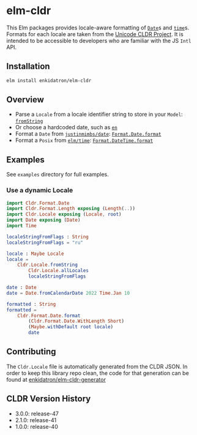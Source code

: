 # elm-cldr

This Elm packages provides locale-aware formatting of [`Date`][datePackage]s and [`time`][timePackage]s. Formats for each locale are taken from the [Unicode CLDR Project][cldr]. It is intended to be accessible to developers who are familiar with the JS `Intl` API.

[datePackage]: https://package.elm-lang.org/packages/justinmimbs/date/latest/Date
[timePackage]: https://package.elm-lang.org/packages/elm/time/latest
[cldr]: https://cldr.unicode.org/index

## Installation

```sh
elm install enkidatron/elm-cldr
```


## Overview
- Parse a `Locale` from a locale identifier string to store in your `Model`: [`fromString`][fromString]
- Or choose a hardcoded date, such as [`en`][en]
- Format a `Date` from [`justinmimbs/date`][datePackage]: [`Format.Date.format`][dateFormat]
- Format a `Posix` from [`elm/time`][timePackage]: [`Format.DateTime.format`][dateTimeFormat]

[fromString]: Cldr-Locale#fromString
[en]: Cldr-Locale#en
[dateFormat]: Cldr-Format-Date#format
[dateTimeFormat]: Cldr-Format-DateTime#format

## Examples

See `examples` directory for full examples.

### Use a dynamic Locale
```elm
import Cldr.Format.Date
import Cldr.Format.Length exposing (Length(..))
import Cldr.Locale exposing (Locale, root)
import Date exposing (Date)
import Time

localeStringFromFlags : String
localeStringFromFlags = "ru"

locale : Maybe Locale
locale =
    Cldr.Locale.fromString
        Cldr.Locale.allLocales
        localeStringFromFlags

date : Date
date = Date.fromCalendarDate 2022 Time.Jan 10

formatted : String
formatted =
    Cldr.Format.Date.format
        (Cldr.Format.Date.WithLength Short)
        (Maybe.withDefault root locale)
        date
```

## Contributing

The `Cldr.Locale` file is automatically generated from the CLDR JSON. In order to keep this library repo clean, the code for that generation can be found at [enkidatron/elm-cldr-generator](https://github.com/enkidatron/elm-cldr-generator)

## CLDR Version History

- 3.0.0: release-47
- 2.1.0: release-41
- 1.0.0: release-40
